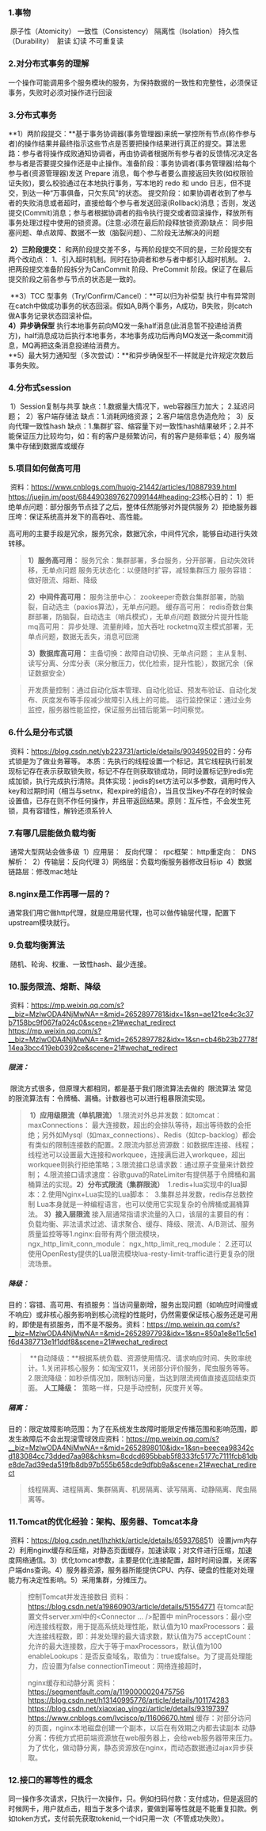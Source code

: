 

### 1.事物

​	原子性（Atomicity）	一致性（Consistency）	隔离性（Isolation）	持久性（Durability）
​	脏读	幻读	不可重复读

### 2.对分布式事务的理解

​	一个操作可能调用多个服务模块的服务，为保持数据的一致性和完整性，必须保证事务，失败时必须对操作进行回滚

### 3.分布式事务

​	**1）两阶段提交：**基于事务协调器(事务管理器)来统一掌控所有节点(称作参与者)的操作结果并最终指示这些节点是否要把操作结果进行真正的提交。
​		算法思路：参与者将操作成败通知协调者，再由协调者根据所有参与者的反馈情况决定各参与者是否要提交操作还是中止操作。
​		准备阶段：事务协调者(事务管理器)给每个参与者(资源管理器)发送 Prepare 消息，每个参与者要么直接返回失败(如权限验证失败)，要么校验通过在本地执行事务，写本地的 redo 和 undo 日志，但不提交，到达一种“万事俱备，只欠东风”的状态。
​		提交阶段：如果协调者收到了参与者的失败消息或者超时，直接给每个参与者发送回滚(Rollback)消息；否则，发送提交(Commit)消息；参与者根据协调者的指令执行提交或者回滚操作，释放所有事务处理过程中使用的锁资源。(注意:必须在最后阶段释放锁资源)
​		缺点：
​			同步阻塞问题、单点故障、数据不一致（脑裂问题）、二阶段无法解决的问题

​	**2）三阶段提交：**
​		和两阶段提交差不多，与两阶段提交不同的是，三阶段提交有两个改动点：
​		1、引入超时机制。同时在协调者和参与者中都引入超时机制。
​		2、把两段提交准备阶段拆分为CanCommit 阶段、PreCommit 阶段。保证了在最后提交阶段之前各参与节点的状态是一致的。

​	**3）TCC 型事务（Try/Confirm/Cancel）：**可以归为补偿型
​		执行中有异常则在catch中做成功事务的状态回滚。假如A,B两个事务，A成功，B失败，则catch做A事务记录状态回滚补偿。
​		
​	**4）异步确保型**
​		执行本地事务前向MQ发一条half消息(此消息暂不投递给消费方)，half消息成功后执行本地事务，本地事务成功后再向MQ发送一条commit消息，MQ再把这条消息投递给消费方。
​		
​	**5）最大努力通知型（多次尝试）：**和异步确保型不一样就是允许规定次数后事务失败。

### 4.分布式session

​	1）Session复制与共享	缺点：1.数据量大情况下，web容器压力加大；	2.延迟问题；
​	2）客户端存储法 		缺点：1.消耗网络资源；						2.客户端信息伪造危险；
​	3）反向代理一致性hash	缺点：1.集群扩容、缩容量下对一致性hash结果破坏；2.并不能保证压力比较均匀，如：有的客户是频繁访问，有的客户是频率低；
​	4）服务端集中存储到数据库或缓存

### 5.项目如何做高可用

​	资料：https://www.cnblogs.com/huojg-21442/articles/10887939.html
​		https://juejin.im/post/6844903897627099144#heading-23
​	核心目的：
​		1）拒绝单点问题：部分服务节点挂了之后，整体任然能够对外提供服务
​		2）拒绝服务器压垮：保证系统高并发下的高吞吐、高性能。

​	高可用的主要手段是冗余，服务冗余，数据冗余，中间件冗余，能够自动进行失效转移。

> **1）服务高可用：**
> 	服务冗余：集群部署，多台服务，分开部署，自动失效转移，无单点问题
> 	服务无状态化：以便随时扩容，减轻集群压力
> 	服务容错：做好限流、熔断、降级
> 	
> **2）中间件高可用：**
> 	服务注册中心：
> 		zookeeper奇数台集群部署，防脑裂，自动选主（paxios算法），无单点问题。
> 	缓存高可用：
> 		redis奇数台集群部署，防脑裂，自动选主（哨兵模式），无单点问题
> 		数据分片提升性能
> 	mq高可用：
> 		异步处理、流量削峰，加大吞吐
> 		rocketmq双主模式部署，无单点问题，数据无丢失，消息可回溯
> 		
> **3）数据库高可用：**
> 	主备切换：故障自动切换、无单点问题；
> 	主从复制、读写分离、分库分表（来分散压力，优化检索，提升性能），数据冗余（保证数据安全）

> 开发质量控制：通过自动化版本管理、自动化验证、预发布验证、自动化发布、灰度发布等手段减少故障引入线上的可能。
> 运行监控保证：通过业务监控，服务器性能监控，保证服务出错后能第一时间察觉。

### 6.什么是分布式锁

​	资料：https://blog.csdn.net/yb223731/article/details/90349502
​	目的：分布式锁是为了做业务幂等。
​	本质：先执行的线程设置一个标记，其它线程执行前发现标记存在表示获取锁失败，标记不存在则获取锁成功，同时设置标记到redis完成加锁，执行完成执行清除。
​	具体实现：jedis的set方法可以多参数，调用时传入key和过期时间（相当与setnx，和expire的组合），当且仅当key不存在的时候会设置值，已存在则不作任何操作，并且带返回结果。
​	原则：互斥性，不会发生死锁，具有容错性，解铃还须系铃人

### 7.有哪几层能做负载均衡

​	通常大型网站会做多级
​	1）应用层：
​		反向代理：
​		rpc框架：
​		http重定向：
​		DNS解析：
​	2）传输层：反向代理
​	3）网络层：负载均衡服务器修改目标ip
​	4）数据链路层：修改mac地址

### 8.nginx是工作再哪一层的？

​	通常我们用它做http代理，就是应用层代理，也可以做传输层代理，配置下upstream模块就行。

### 9.负载均衡算法

​	随机、轮询、权重、一致性hash、最少连接。

### 10.服务限流、熔断、降级

​	资料：https://mp.weixin.qq.com/s?__biz=MzIwODA4NjMwNA==&mid=2652897781&idx=1&sn=ae121ce4c3c37b7158bc9f067fa024c0&scene=21#wechat_redirect
​		https://mp.weixin.qq.com/s?__biz=MzIwODA4NjMwNA==&mid=2652897782&idx=1&sn=cb46b23b2778f14ea3bcc419eb0392ce&scene=21#wechat_redirect

##### 	限流：

​		限流方式很多，但原理大都相同，都是基于我们限流算法去做的
​		限流算法
​			常见的限流算法有：令牌桶、漏桶。计数器也可以进行粗暴限流实现。

> ​	**1）应用级限流（单机限流）**
> ​		1.限流对外总并发数：如tomcat：maxConnections： 最大连接数，超出的会排队等待，超出等待数的会拒绝；另外如Mysql（如max_connections）、Redis（如tcp-backlog）都会有类似的限制连接数的配置。
> ​		2.限流内部总资源数：如数据库连接、线程；线程池可以设置最大连接和workquee，连接满后进入workquee，超出workquee则执行拒绝策略；
> ​		3.限流接口总请求数：通过原子变量来计数控制；
> ​		4.限流接口请求速度：谷歌guva的RateLimiter有提供基于令牌桶和漏桶算法的实现。
> ​	**2）分布式限流（集群限流）**
> ​		1.redis+lua实现中的lua脚本：
> ​		2.使用Nginx+Lua实现的Lua脚本：
> ​		3.集群总并发数，redis存总数控制
> ​		Lua本身就是一种编程语言，也可以使用它实现复杂的令牌桶或漏桶算法。
> ​	**3）接入层限流**
> ​		接入层通常指请求流量的入口，该层的主要目的有：负载均衡、非法请求过滤、请求聚合、缓存、降级、限流、A/B测试、服务质量监控等等
> ​		1.nginx:自带有两个限流模块，
> ​			ngx_http_limit_conn_module：
> ​			ngx_http_limit_req_module：
> ​		2.还可以使用OpenResty提供的Lua限流模块lua-resty-limit-traffic进行更复杂的限流场景。

##### 降级：

​		目的：容错、高可用、有损服务：当访问量剧增，服务出现问题（如响应时间慢或不响应）或非核心服务影响到核心流程的性能时，仍然需要保证核心服务还是可用的，即使是有损服务，而不是不服务。
​		资料：https://mp.weixin.qq.com/s?__biz=MzIwODA4NjMwNA==&mid=2652897793&idx=1&sn=850a1e8e11c5e1f6d4387713e1f1ddf8&scene=21#wechat_redirect

> ​	**自动降级：**根据系统负载、资源使用情况、请求响应时间、失败率统计。
> ​			1.关闭非核心服务：如淘宝双11，关闭部分评价服务，爬虫服务等等。
> ​			2.限流降级：如秒杀情况加，限制访问量，当达到限流阀值直接返回结束页面。
> ​	**人工降级：**
> ​			策略一样，只是手动控制，灰度开关等。
> ​			

##### 隔离：

​	目的：限定故障影响范围：为了在系统发生故障时能限定传播范围和影响范围，即发生故障后不会出现滚雪球效应
​	资料：https://mp.weixin.qq.com/s?__biz=MzIwODA4NjMwNA==&mid=2652898010&idx=1&sn=beecea98342cd183084cc73dded7aa98&chksm=8cdcd695bbab5f8333fc5177c7111fcb81dbe8de7ad39eda519fb8db97b555b658cde9dfbb9a&scene=21#wechat_redirect

> ​	线程隔离、进程隔离、集群隔离、机房隔离、读写隔离、动静隔离、爬虫隔离等。

### 11.Tomcat的优化经验：架构、服务器、Tomcat本身

​	资料：https://blog.csdn.net/lhzhktk/article/details/65937685
​	1）设置jvm内存
​	2）利用nginx缓存和压缩，对静态页面缓存，加速读取；对文件进行压缩，加速度网络通信。
​	3）优化tomcat参数，主要是优化连接配置，超时时间设置，关闭客户端dns查询。
​	4）服务器资源，服务器所能提供CPU、内存、硬盘的性能对处理能力有决定性影响。
​	5）采用集群，分摊压力。

> 控制Tomcat并发连接数目
> 资料：https://blog.csdn.net/a19860903/article/details/51554771
> 在tomcat配置文件server.xml中的<Connector ... />配置中
> 	minProcessors：最小空闲连接线程数，用于提高系统处理性能，默认值为10
> 	maxProcessors：最大连接线程数，即：并发处理的最大请求数，默认值为75
> 	acceptCount：允许的最大连接数，应大于等于maxProcessors，默认值为100
> 	enableLookups：是否反查域名，取值为：true或false。为了提高处理能力，应设置为false
> 	connectionTimeout：网络连接超时，
> 	
> nginx缓存和动静分离
> 	资料：https://segmentfault.com/a/1190000020475756
> 		https://blog.csdn.net/h13140995776/article/details/101174283
> 		https://blog.csdn.net/xiaoxiao_yingzi/article/details/93197397
> 		https://www.cnblogs.com/lvcisco/p/11606670.html
> 	缓存：对部分访问的页面，nginx本地磁盘创建一个副本，以后在有效期之内都去读副本
> 	动静分离：传统方式把前端资源放在web服务器上，会给web服务器带来压力。为了优化，做动静分离，静态资源放在nginx，而动态数据通过ajax异步获取。

### 12.接口的幂等性的概念 

​	同一操作多次请求，只执行一次操作，只。例如扫码付款：支付成功，但是返回的时候网卡，用户就点击，相当于发多个请求，要做到幂等性就是不能重复扣款。例如token方式，支付前先获取tokenid,一个id只用一次（不管成功失败）。